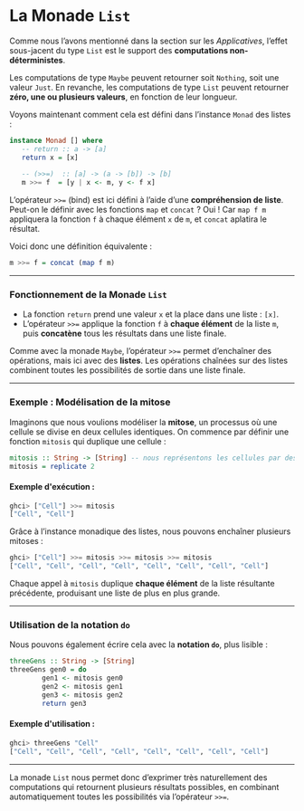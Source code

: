 # La Monade `List`

Comme nous l’avons mentionné dans la section sur les *Applicatives*, l’effet sous-jacent du type `List` est le support des **computations non-déterministes**.

Les computations de type `Maybe` peuvent retourner soit `Nothing`, soit une valeur `Just`. En revanche, les computations de type `List` peuvent retourner **zéro, une ou plusieurs valeurs**, en fonction de leur longueur.

Voyons maintenant comment cela est défini dans l’instance `Monad` des listes :

```haskell
instance Monad [] where
   -- return :: a -> [a]
   return x = [x]
   
   -- (>>=)  :: [a] -> (a -> [b]) -> [b]
   m >>= f  = [y | x <- m, y <- f x]
```

L’opérateur `>>=` (bind) est ici défini à l’aide d’une **compréhension de liste**.
Peut-on le définir avec les fonctions `map` et `concat` ?
Oui ! Car `map f m` appliquera la fonction `f` à chaque élément `x` de `m`, et `concat` aplatira le résultat.

Voici donc une définition équivalente :

```haskell
m >>= f = concat (map f m)
```

---

### Fonctionnement de la Monade `List`

* La fonction `return` prend une valeur `x` et la place dans une liste : `[x]`.
* L’opérateur `>>=` applique la fonction `f` à **chaque élément** de la liste `m`, puis **concatène** tous les résultats dans une liste finale.

Comme avec la monade `Maybe`, l’opérateur `>>=` permet d’enchaîner des opérations, mais ici avec des **listes**.
Les opérations chaînées sur des listes combinent toutes les possibilités de sortie dans une liste finale.

---

### Exemple : Modélisation de la mitose

Imaginons que nous voulions modéliser la **mitose**, un processus où une cellule se divise en deux cellules identiques.
On commence par définir une fonction `mitosis` qui duplique une cellule :

```haskell
mitosis :: String -> [String] -- nous représentons les cellules par des chaînes de caractères
mitosis = replicate 2
```

#### Exemple d'exécution :

```haskell
ghci> ["Cell"] >>= mitosis
["Cell", "Cell"]
```

Grâce à l’instance monadique des listes, nous pouvons enchaîner plusieurs mitoses :

```haskell
ghci> ["Cell"] >>= mitosis >>= mitosis >>= mitosis
["Cell", "Cell", "Cell", "Cell", "Cell", "Cell", "Cell", "Cell"]
```

Chaque appel à `mitosis` duplique **chaque élément** de la liste résultante précédente, produisant une liste de plus en plus grande.

---

### Utilisation de la notation `do`

Nous pouvons également écrire cela avec la **notation `do`**, plus lisible :

```haskell
threeGens :: String -> [String]
threeGens gen0 = do
        gen1 <- mitosis gen0
        gen2 <- mitosis gen1
        gen3 <- mitosis gen2
        return gen3
```

#### Exemple d'utilisation :

```haskell
ghci> threeGens "Cell"
["Cell", "Cell", "Cell", "Cell", "Cell", "Cell", "Cell", "Cell"]
```

---

La monade `List` nous permet donc d’exprimer très naturellement des computations qui retournent plusieurs résultats possibles, en combinant automatiquement toutes les possibilités via l’opérateur `>>=`.

